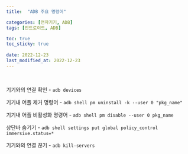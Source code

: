 ```yaml
---
title:  "ADB 주요 명령어"

categories: [전자기기, ADB]
tags: [안드로이드, ADB]

toc: true
toc_sticky: true
 
date: 2022-12-23
last_modified_at: 2022-12-23
---
```


<br>

기기와의 연결 확인
    - `adb devices`

기기내 어플 제거 명령어
    - `adb shell pm uninstall -k --user 0 "pkg_name"`

기기내 어플 비활성화 명령어
    - `adb shell pm disable --user 0 pkg_name`

상단바 숨기기
    - `adb shell settings put global policy_control immersive.status=*`

기기와의 연결 끊기
    - `adb kill-servers`

<br>